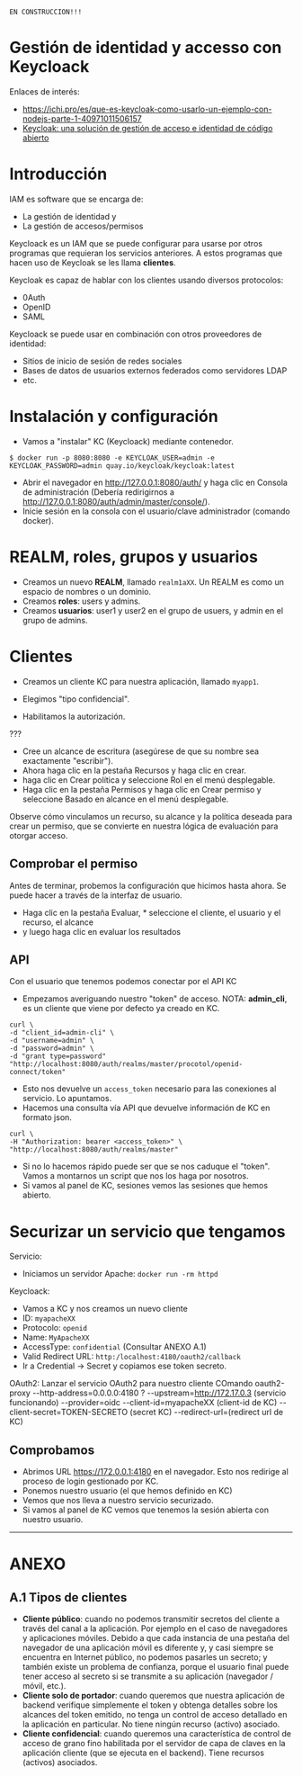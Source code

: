
```
EN CONSTRUCCION!!!
```

# Gestión de identidad y accesso con Keycloack

Enlaces de interés:
* https://ichi.pro/es/que-es-keycloak-como-usarlo-un-ejemplo-con-nodejs-parte-1-40971011506157
* [Keycloak: una solución de gestión de acceso e identidad de código abierto](https://blog.desdelinux.net/keycloak-una-solucion-de-gestion-de-acceso-e-identidad-de-codigo-abierto/)

# Introducción

IAM es software que se encarga de:
* La gestión de identidad y
* La gestión de accesos/permisos

Keycloack es un IAM que se puede configurar para usarse por otros programas que requieran los servicios anteriores. A estos programas que hacen uso de Keycloak se les llama **clientes**.

Keycloak es capaz de hablar con los clientes usando diversos protocolos:
* 0Auth
* OpenID
* SAML

Keycloack se puede usar en combinación con otros proveedores de identidad:
* Sitios de inicio de sesión de redes sociales
* Bases de datos de usuarios externos federados como servidores LDAP
* etc.

# Instalación y configuración

* Vamos a "instalar" KC (Keycloack) mediante contenedor.

```
$ docker run -p 8080:8080 -e KEYCLOAK_USER=admin -e KEYCLOAK_PASSWORD=admin quay.io/keycloak/keycloak:latest
```

* Abrir el navegador en http://127.0.0.1:8080/auth/ y haga clic en Consola de administración (Debería redirigirnos a http://127.0.0.1:8080/auth/admin/master/console/).
* Inicie sesión en la consola con el usuario/clave administrador (comando docker).

# REALM, roles, grupos y usuarios

* Creamos un nuevo **REALM**, llamado `realm1aXX`. Un REALM es como un espacio de nombres o un dominio.
* Creamos **roles**: users y admins.
* Creamos **usuarios**: user1 y user2 en el grupo de usuers, y admin en el grupo de admins.

# Clientes

* Creamos un cliente KC para nuestra aplicación, llamado `myapp1`.


* Elegimos "tipo confidencial".
* Habilitamos la autorización.

???

* Cree un alcance de escritura (asegúrese de que su nombre sea exactamente "escribir").
* Ahora haga clic en la pestaña Recursos y haga clic en crear.
* haga clic en Crear política y seleccione Rol en el menú desplegable.
* Haga clic en la pestaña Permisos y haga clic en Crear permiso y seleccione Basado en alcance en el menú desplegable.

Observe cómo vinculamos un recurso, su alcance y la política deseada para crear un permiso, que se convierte en nuestra lógica de evaluación para otorgar acceso.

## Comprobar el permiso

Antes de terminar, probemos la configuración que hicimos hasta ahora. Se puede hacer a través de la interfaz de usuario.

* Haga clic en la pestaña Evaluar, * seleccione el cliente, el usuario y el recurso, el alcance
* y luego haga clic en evaluar los resultados

## API

Con el usuario que tenemos podemos conectar por el API KC

* Empezamos averiguando nuestro "token" de acceso. NOTA: **admin_cli**, es un cliente que viene por defecto ya creado en KC.

```
curl \
-d "client_id=admin-cli" \
-d "username=admin" \
-d "password=admin" \
-d "grant type=password"
"http://localhost:8080/auth/realms/master/procotol/openid-connect/token"
```

* Esto nos devuelve un `access_token` necesario para las conexiones al servicio. Lo apuntamos.
* Hacemos una consulta vía API que devuelve información de KC en formato json.

```
curl \
-H "Authorization: bearer <access_token>" \
"http://localhost:8080/auth/realms/master"
```

* Si no lo hacemos rápido puede ser que se nos caduque el "token". Vamos a montarnos un script que nos los haga por nosotros.
* Si vamos al panel de KC, sesiones vemos las sesiones que hemos abierto.

# Securizar un servicio que tengamos

Servicio:
* Iniciamos un servidor Apache: `docker run -rm httpd`

Keycloack:
* Vamos a KC y nos creamos un nuevo cliente
* ID: `myapacheXX`
* Protocolo: `openid`
* Name: `MyApacheXX`
* AccessType: `confidential` (Consultar ANEXO A.1)
* Valid Redirect URL: `http:/localhost:4180/oauth2/callback`
* Ir a Credential -> Secret y copiamos ese token secreto.

OAuth2: Lanzar el servicio OAuth2 para nuestro cliente
COmando oauth2-proxy
--http-address=0.0.0.0:4180 ?
--upstream=http://172.17.0.3 (servicio funcionando)
--provider=oidc
--client-id=myapacheXX (client-id de KC)
--client-secret=TOKEN-SECRETO (secret KC)
--redirect-url=(redirect url de KC)

## Comprobamos

* Abrimos URL https://172.0.0.1:4180 en el navegador. Esto nos redirige al proceso de login gestionado por KC.
* Ponemos nuestro usuario (el que hemos definido en KC)
* Vemos que nos lleva a nuestro servicio securizado.
* Si vamos al panel de KC vemos que tenemos la sesión abierta con nuestro usuario.

---

# ANEXO

## A.1 Tipos de clientes

* **Cliente público**: cuando no podemos transmitir secretos del cliente a través del canal a la aplicación. Por ejemplo en el caso de navegadores y aplicaciones móviles. Debido a que cada instancia de una pestaña del navegador de una aplicación móvil es diferente y, y casi siempre se encuentra en Internet público, no podemos pasarles un secreto; y también existe un problema de confianza, porque el usuario final puede tener acceso al secreto si se transmite a su aplicación (navegador / móvil, etc.).
* **Cliente solo de portador**: cuando queremos que nuestra aplicación de backend verifique simplemente el token y obtenga detalles sobre los alcances del token emitido, no tenga un control de acceso detallado en la aplicación en particular. No tiene ningún recurso (activo) asociado.
* **Cliente confidencial**: cuando queremos una característica de control de acceso de grano fino habilitada por el servidor de capa de claves en la aplicación cliente (que se ejecuta en el backend). Tiene recursos (activos) asociados.
